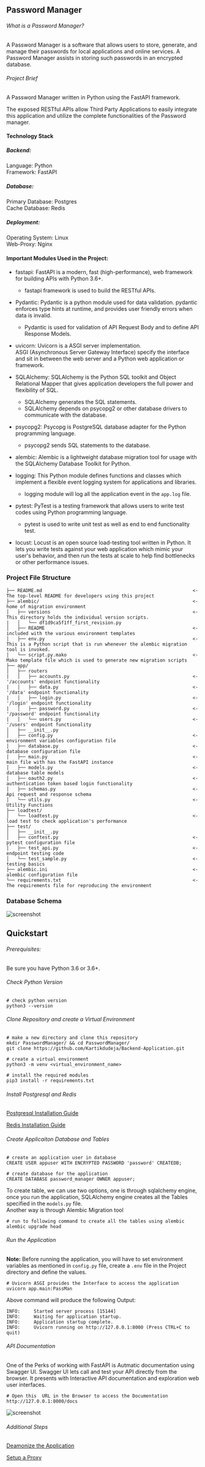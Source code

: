 ## Password Manager

###### What is a Password Manager?
A Password Manager is a software that allows users to store, generate, and manage their passwords for local applications and online services. 
A Password Manager assists in storing such passwords in an encrypted database.

###### Project Brief
A Password Manager written in Python using the FastAPI framework.

The exposed RESTful APIs allow Third Party Applications to easily integrate this application and utilize the complete functionalities of the Password manager.

#### Technology Stack

##### *Backend:*
Language: Python<br/>
Framework: FastAPI<br/>

##### *Database:*
Primary Database: Postgres<br/>
Cache Database: Redis

##### *Deployment:*
Operating System: Linux<br/>
Web-Proxy: Nginx

#### Important Modules Used in the Project:

- fastapi: FastAPI is a modern, fast (high-performance), web framework for building APIs with Python 3.6+.
  - fastapi framework is used to build the RESTful APIs.

- Pydantic: Pydantic is a python module used for data validation. pydantic enforces type hints at runtime, and provides user friendly errors when data is invalid.
  - Pydantic is used for validation of API Request Body and to define API Response Models.

- uvicorn: Uvicorn is a ASGI server implementation.<br/> 
ASGI (Asynchronous Server Gateway Interface) specify the interface and sit in between the web server and a Python web application or framework.

- SQLAlchemy: SQLAlchemy is the Python SQL toolkit and Object Relational Mapper that gives application developers the full power and flexibility of SQL.
  - SQLAlchemy generates the SQL statements.
  - SQLAlchemy depends on psycopg2 or other database drivers to communicate with the database.

- psycopg2: Psycopg is PostgreSQL database adapter for the Python programming language.
  - psycopg2 sends SQL statements to the database.

- alembic: Alembic is a lightweight database migration tool for usage with the SQLAlchemy Database Toolkit for Python.

- logging: This Python module defines functions and classes which implement a flexible event logging system for applications and libraries.
  - logging module will log all the application event in the `app.log` file.

- pytest: PyTest is a testing framework that allows users to write test codes using Python programming language.
  - pytest is used to write unit test as well as end to end functionality test.
  
- locust: Locust is an open source load-testing tool written in Python. It lets you write tests against your web application which mimic your user's behavior, and then run the tests at scale to help find bottlenecks or other performance issues.

### Project File Structure

```
├── README.md                                                       <- The top-level README for developers using this project
├── alembic/                                                        <- home of migration environment
│   ├── versions                                                    <- This directory holds the individual version scripts.
|   │   └── df1d9ca5f1ff_first_revision.py                          
│   ├── README                                                      <- included with the various environment templates
│   ├── env.py                                                      <- This is a Python script that is run whenever the alembic migration tool is invoked.
│   └── script.py.mako                                              <- Mako template file which is used to generate new migration scripts
├── app/
│   ├── routers
|   │   ├── accounts.py                                             <- '/accounts' endpoint functionality
|   │   ├── data.py                                                 <- '/data' endpoint functionality
|   │   ├── login.py                                                <- '/login' endpoint functionality
|   │   ├── password.py                                             <- '/password' endpoint functionality
|   │   └── users.py                                                <- '/users' endpoint functionality
│   ├── __init__.py
│   ├── config.py                                                   <- environment variables configuration file
│   ├── database.py                                                 <- database configuration file
│   ├── main.py                                                     <- main file with has the FastAPI instance
│   ├── models.py                                                   <- database table models
│   ├── oauth2.py                                                   <- authentication token based login functionality
│   ├── schemas.py                                                  <- Api request and response schema
│   └── utils.py                                                    <- Utility Functions
├── loadtest/
│   └── loadtest.py                                                 <- load test to check application's performance
├── test/
│   ├── __init__.py
│   ├── conftest.py                                                 <- pytest configuration file
│   ├── test_api.py                                                 <- endpoint testing code
│   └── test_sample.py                                              <- testing basics
├── alembic.ini                                                     <- alembic configuration file
└── requirements.txt                                                <- The requirements file for reproducing the environment
```

### Database Schema
![screenshot](https://github.com/Kartikdudeja/Backend-Application/blob/main/password_manager_database_schema.PNG)

## Quickstart

###### Prerequisites:
Be sure you have Python 3.6 or 3.6+.

###### Check Python Version
```
# check python version
python3 --version
```

###### Clone Repository and create a Virtual Environment
```
# make a new directory and clone this repository
mkdir PasswordManager/ && cd PasswordManager/
git clone https://github.com/Kartikdudeja/Backend-Application.git

# create a virtual environment
python3 -m venv <virtual_environment_name>

# install the required modules
pip3 install -r requirements.txt
```

###### Install Postgresql and Redis
[Postgresql Installation Guide](https://www.digitalocean.com/community/tutorials/how-to-install-and-use-postgresql-on-ubuntu-18-04)

[Redis Installation Guide](https://www.digitalocean.com/community/tutorials/how-to-install-and-secure-redis-on-ubuntu-18-04)

###### Create Applicaiton Database and Tables

```
# create an application user in database
CREATE USER appuser WITH ENCRYPTED PASSWORD 'password' CREATEDB;

# create database for the application
CREATE DATABASE password_manager OWNER appuser;
```

To create table, we can use two options, one is through sqlalchemy engine, once you run the application, SQLAlchemy engine creates all the Tables specified in the `models.py` file.                                
Another way is through Alembic Migration tool

```
# run to following command to create all the tables using alembic
alembic upgrade head
```

###### Run the Application

**Note:** Before running the application, you will have to set environment variables as mentioned in `config.py` file, create a `.env` file in the Project directory and define the values.

```
# Uvicorn ASGI provides the Interface to access the application
uvicorn app.main:PassMan
```

Above command will produce the following Output:
```
INFO:     Started server process [15144]
INFO:     Waiting for application startup.
INFO:     Application startup complete.
INFO:     Uvicorn running on http://127.0.0.1:8000 (Press CTRL+C to quit)
```

###### API Documentation
One of the Perks of working with FastAPI is Autmatic documentation using Swagger UI.
Swagger UI lets call and test your API directly from the browser. It presents with Interactive API documentation and exploration web user interfaces.

```
# Open this  URL in the Browser to access the Documentation
http://127.0.0.1:8000/docs
```

![screenshot](https://github.com/Kartikdudeja/Backend-Application/blob/main/Swagger_UI_Documentation.png)

###### Additional Steps

[Deamonize the Application](https://baykara.medium.com/how-to-daemonize-a-process-or-service-with-systemd-c34501e646c9)

[Setup a Proxy](https://www.digitalocean.com/community/tutorials/how-to-configure-nginx-as-a-web-server-and-reverse-proxy-for-apache-on-one-ubuntu-18-04-server)
